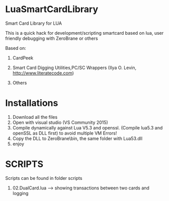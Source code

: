 # LuaSmartCardLibrary
Smart Card Library for LUA

This is a quick hack for development/scripting smartcard based on lua, user friendly debugging with ZeroBrane or others

Based on:
1. CardPeek

2. Smart Card Digging Utilities,PC/SC Wrappers (Ilya O. Levin, http://www.literatecode.com)

3. Others


# Installations
1. Download all the files
2. Open with visual studio (VS Community 2015)
3. Compile dynamically against Lua V5.3 and openssl. (Compile lua5.3 and openSSL as DLL first) to avoid multiple VM Errors!
4. Copy the DLL to ZeroBrane\bin, the same folder with Lua53.dll
5. enjoy

# SCRIPTS
Scripts can be found in folder scripts
1. 02.DualCard.lua --> showing transactions between two cards and logging